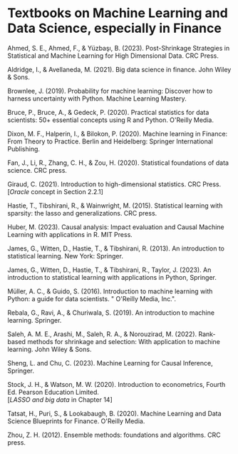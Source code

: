 # Textbooks on Machine Learning and Data Science, especially in Finance

Ahmed, S. E., Ahmed, F., & Yüzbaşı, B. (2023). Post-Shrinkage Strategies in Statistical and Machine Learning for High Dimensional Data. CRC Press.

Aldridge, I., & Avellaneda, M. (2021). Big data science in finance. John Wiley & Sons.

Brownlee, J. (2019). Probability for machine learning: Discover how to harness uncertainty with Python. Machine Learning Mastery.

Bruce, P., Bruce, A., & Gedeck, P. (2020). Practical statistics for data scientists: 50+ essential concepts using R and Python. O'Reilly Media.

Dixon, M. F., Halperin, I., & Bilokon, P. (2020). Machine learning in Finance: From Theory to Practice. Berlin and Heidelberg: Springer International Publishing.

Fan, J., Li, R., Zhang, C. H., & Zou, H. (2020). Statistical foundations of data science. CRC press.

Giraud, C. (2021). Introduction to high-dimensional statistics. CRC Press. 
<br>  [_Oracle_ concept in Section 2.2.1]

Hastie, T., Tibshirani, R., & Wainwright, M. (2015). Statistical learning with sparsity: the lasso and generalizations. CRC press.

Huber, M. (2023). Causal analysis: Impact evaluation and Causal Machine Learning with applications in R. MIT Press.

James, G., Witten, D., Hastie, T., & Tibshirani, R. (2013). An introduction to statistical learning. New York: Springer.

James, G., Witten, D., Hastie, T., & Tibshirani, R., Taylor, J. (2023). An introduction to statistical learning with applications in Python, Springer.

Müller, A. C., & Guido, S. (2016). Introduction to machine learning with Python: a guide for data scientists. " O'Reilly Media, Inc.". 

Rebala, G., Ravi, A., & Churiwala, S. (2019). An introduction to machine learning. Springer.

Saleh, A. M. E., Arashi, M., Saleh, R. A., & Norouzirad, M. (2022). Rank-based methods for shrinkage and selection: With application to machine learning. John Wiley & Sons.

Sheng, L. and Chu, C. (2023). Machine Learning for Causal Inference, Springer.

Stock, J. H., & Watson, M. W. (2020). Introduction to econometrics, Fourth Ed. Pearson Education Limited.
<br> [_LASSO and big data_ in Chapter 14]

Tatsat, H., Puri, S., & Lookabaugh, B. (2020). Machine Learning and Data Science Blueprints for Finance. O'Reilly Media.

Zhou, Z. H. (2012). Ensemble methods: foundations and algorithms. CRC press.

